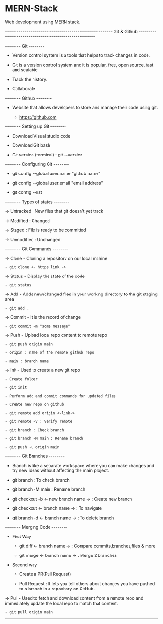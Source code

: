 # MERN-Stack
Web development using MERN stack.

------------------------------------------------------- Git & Github -------------------------------------------------------

-------- Git --------  

- Version control system is a tools that helps to track changes in code.

- Git is a version control system and it is popular, free, open source, fast and scalable

- Track the history.

- Collaborate


-------- Github --------  

- Website that allows developers to store and manage their code using git.

    - https://github.com


-------- Setting up Git --------

- Download Visual studio code

- Download Git bash

- Git version (terminal) : git --version


-------- Configuring Git --------

- git config --global user.name "github name"

- git config --global user.email "email address"

- git config --list


-------- Types of states --------

-> Untracked : New files that git doesn't yet track

-> Modified : Changed

-> Staged : File is ready to be committed

-> Unmodified : Unchanged


-------- Git Commands --------

-> Clone - Cloning a repository on our local mahine

    - git clone <- https link ->


-> Status - Display the state of the code

    - git status


-> Add - Adds new/changed files in your working directory to the git staging area

    - git add .


-> Commit - It is the record of change

    - git commit -m "some message"


-> Push - Upload local repo content to remote repo

    - git push origin main

    - origin : name of the remote github repo

    - main : branch name

-> Init - Used to create a new git repo

    - Create folder

    - git init

    - Perform add and commit commands for updated files

    - Create new repo on github

    - git remote add origin <-link-> 

    - git remote -v : Verify remote

    - git branch : Check branch

    - git branch -M main : Rename branch

    - git push -u origin main 


-------- Git Branches --------

- Branch is like a separate workspace where you can make changes and try new ideas without affecting the main project.

- git branch : To check branch

- git branch -M main : Rename branch

- git checkout -b <- new branch name -> : Create new branch

- git checkout <- branch name -> : To navigate

- git branch -d <- branch name -> : To delete branch


-------- Merging Code --------

- First Way

    - git diff <- branch name -> : Compare commits,branches,files & more

    - git merge <- branch name -> : Merge 2 branches

- Second way

    - Create a PR(Pull Request)

    - Pull Request : It lets you tell others about changes you have pushed to a branch in a repository on GitHub.


-> Pull - Used to fetch and download content from a remote repo and immediately update the local repo to match that content.

    - git pull origin main


----------------------------------------------------------------------------------------------------------------------------------